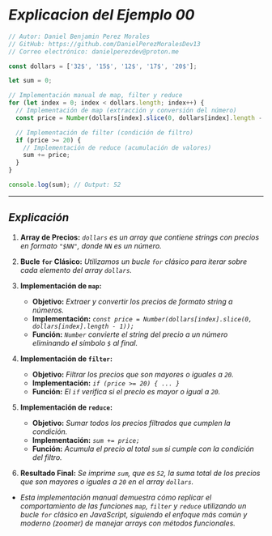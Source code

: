 <!-- Autor: Daniel Benjamin Perez Morales -->
<!-- GitHub: https://github.com/DanielPerezMoralesDev13 -->
<!-- Correo electrónico: danielperezdev@proton.me -->

# ***Explicacion del Ejemplo 00***

```javascript
// Autor: Daniel Benjamin Perez Morales
// GitHub: https://github.com/DanielPerezMoralesDev13
// Correo electrónico: danielperezdev@proton.me

const dollars = ['32$', '15$', '12$', '17$', '20$'];

let sum = 0;

// Implementación manual de map, filter y reduce
for (let index = 0; index < dollars.length; index++) {
  // Implementación de map (extracción y conversión del número)
  const price = Number(dollars[index].slice(0, dollars[index].length - 1));

  // Implementación de filter (condición de filtro)
  if (price >= 20) {
    // Implementación de reduce (acumulación de valores)
    sum += price;
  }
}

console.log(sum); // Output: 52
```

---

## ***Explicación***

1. **Array de Precios:** *`dollars` es un array que contiene strings con precios en formato `"$NN"`, donde `NN` es un número.*

2. **Bucle `for` Clásico:** *Utilizamos un bucle `for` clásico para iterar sobre cada elemento del array `dollars`.*

3. **Implementación de `map`:**
   - **Objetivo:** *Extraer y convertir los precios de formato string a números.*
   - **Implementación:** *`const price = Number(dollars[index].slice(0, dollars[index].length - 1));`*
   - **Función:** *`Number` convierte el string del precio a un número eliminando el símbolo `$` al final.*

4. **Implementación de `filter`:**
   - **Objetivo:** *Filtrar los precios que son mayores o iguales a `20`.*
   - **Implementación:** *`if (price >= 20) { ... }`*
   - **Función:** *El `if` verifica si el precio es mayor o igual a `20`.*

5. **Implementación de `reduce`:**
   - **Objetivo:** *Sumar todos los precios filtrados que cumplen la condición.*
   - **Implementación:** *`sum += price;`*
   - **Función:** *Acumula el precio al total `sum` si cumple con la condición del filtro.*

6. **Resultado Final:** *Se imprime `sum`, que es `52`, la suma total de los precios que son mayores o iguales a `20` en el array `dollars`.*

- *Esta implementación manual demuestra cómo replicar el comportamiento de las funciones `map`, `filter` y `reduce` utilizando un bucle `for` clásico en JavaScript, siguiendo el enfoque más común y moderno (zoomer) de manejar arrays con métodos funcionales.*
